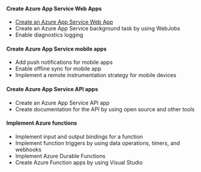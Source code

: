#### Create Azure App Service Web Apps

- [Create an Azure App Service Web App](https://github.com/marcel-goedhart/blog/blob/master/azure-app-service-web-apps.md)
- Create an Azure App Service background task by using WebJobs
- Enable diagnostics logging

#### Create Azure App Service mobile apps

- Add push notifications for mobile apps
- Enable offline sync for mobile app
- Implement a remote instrumentation strategy for mobile devices

#### Create Azure App Service API apps

- Create an Azure App Service API app
- Create documentation for the API by using open source and other tools

#### Implement Azure functions

- Implement input and output bindings for a function
- Implement function triggers by using data operations, timers, and webhooks
- Implement Azure Durable Functions
- Create Azure Function apps by using Visual Studio
